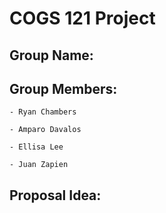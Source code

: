 # COGS 121 Project

## Group Name: 

## Group Members:

    - Ryan Chambers

    - Amparo Davalos 

    - Ellisa Lee 

    - Juan Zapien 


## Proposal Idea:
